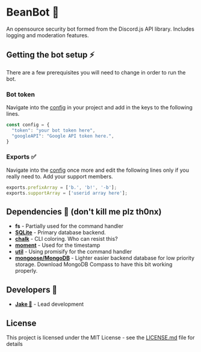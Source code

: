 # BeanBot 🥣
An opensource security bot formed from the Discord.js API library. Includes logging and moderation features.

## Getting the bot setup ⚡
There are a few prerequisites you will need to change in order to run the bot.

### Bot token
Navigate into the [config](https://github.com/rokosz/BeanBot/blob/master/src/config/config.js) in your project and add in the keys to the following lines.
```js
const config = {
  "token": "your bot token here",
  "googleAPI": "Google API token here.",
}
```
### Exports ✅
Navigate into the [config](https://github.com/rokosz/BeanBot/blob/master/src/config/config.js) once more and edit the following lines only if you really need to. Add your support members.
```js
exports.prefixArray = ['b.', 'b!', '-b'];
exports.supportArray = ['userid array here'];
```
## Dependencies 📃 (don't kill me plz th0nx)
* **fs** - Partially used for the command handler
* [**SQLite**](https://www.npmjs.com/package/sqlite) - Primary database backend.
* [**chalk**](https://www.npmjs.com/package/chalk) - CLI coloring. Who can resist this?
* [**moment**](https://www.npmjs.com/package/moment) - Used for the timestamp
* [**util**](https://www.npmjs.com/package/util) - Using promisify for the command handler
* [**mongoose/MongoDB**](https://www.npmjs.com/package/mongoose) - Lighter easier backend database for low priority storage. Download MongoDB Compass to have this bit working properly.
## Developers 👦
* [**Jake 🐏**](https://github.com/rokosz) - Lead development
## License
This project is licensed under the MIT License - see the [LICENSE.md](https://github.com/rokosz/BeanBot/blob/master/LICENSE) file for details
